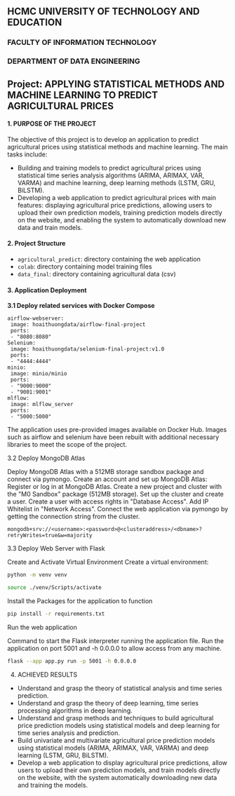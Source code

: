 ## HCMC UNIVERSITY OF TECHNOLOGY AND EDUCATION
### FACULTY OF INFORMATION TECHNOLOGY
### DEPARTMENT OF DATA ENGINEERING

## Project: APPLYING STATISTICAL METHODS AND MACHINE LEARNING TO PREDICT AGRICULTURAL PRICES

#### 1. PURPOSE OF THE PROJECT
The objective of this project is to develop an application to predict agricultural prices using statistical methods and machine learning. The main tasks include:
- Building and training models to predict agricultural prices using statistical time series analysis algorithms (ARIMA, ARIMAX, VAR, VARMA) and machine learning, deep learning methods (LSTM, GRU, BiLSTM).
- Developing a web application to predict agricultural prices with main features: displaying agricultural price predictions, allowing users to upload their own prediction models, training prediction models directly on the website, and enabling the system to automatically download new data and train models.

#### 2. Project Structure

- `agricultural_predict`: directory containing the web application
- `colab`: directory containing model training files
- `data_final`: directory containing agricultural data (csv)

#### 3. Application Deployment
**3.1 Deploy related services with Docker Compose**

```docker
airflow-webserver:
 image: hoaithuongdata/airflow-final-project
 ports:
 - "8080:8080"
Selenium:
 image: hoaithuongdata/selenium-final-project:v1.0
 ports:
 - "4444:4444"
minio:
 image: minio/minio
 ports:
 - "9000:9000"
 - "9001:9001"
mlflow:
 image: mlflow_server
 ports:
 - "5000:5000"
 ```

The application uses pre-provided images available on Docker Hub. Images such as airflow and selenium have been rebuilt with additional necessary libraries to meet the scope of the project.

3.2 Deploy MongoDB Atlas

Deploy MongoDB Atlas with a 512MB storage sandbox package and connect via pymongo. Create an account and set up MongoDB Atlas: Register or log in at MongoDB Atlas. Create a new project and cluster with the "M0 Sandbox" package (512MB storage). Set up the cluster and create a user. Create a user with access rights in "Database Access". Add IP Whitelist in "Network Access". Connect the web application via pymongo by getting the connection string from the cluster.
```
mongodb+srv://<username>:<password>@<clusteraddress>/<dbname>?retryWrites=true&w=majority
```

3.3 Deploy Web Server with Flask

Create and Activate Virtual Environment
Create a virtual environment:

```sh
python -m venv venv

source ./venv/Scripts/activate
```

Install the Packages for the application to function
```sh
pip install -r requirements.txt
```

Run the web application

Command to start the Flask interpreter running the application file. Run the application on port 5001 and -h 0.0.0.0 to allow access from any machine.

``` sh
flask --app app.py run -p 5001 -h 0.0.0.0
```

4. ACHIEVED RESULTS
- Understand and grasp the theory of statistical analysis and time series prediction.
- Understand and grasp the theory of deep learning, time series processing algorithms in deep learning.
- Understand and grasp methods and techniques to build agricultural price prediction models using statistical models and deep learning for time series analysis and prediction.
- Build univariate and multivariate agricultural price prediction models using statistical models (ARIMA, ARIMAX, VAR, VARMA) and deep learning (LSTM, GRU, BiLSTM).
- Develop a web application to display agricultural price predictions, allow users to upload their own prediction models, and train models directly on the website, with the system automatically downloading new data and training the models.